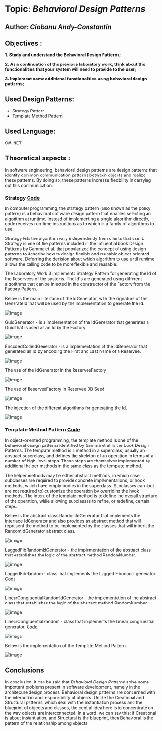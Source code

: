 # Topic: *Behavioral Design Patterns*
## Author: *Ciobanu Andy-Constantin*
## Objectives :
__1. Study and understand the Behavioral Design Patterns;__

__2. As a continuation of the previous laboratory work, think about the functionalities that your system will need to provide to the user;__

__3. Implement some additional functionalities using behavioral design patterns;__

## Used Design Patterns: 
* Strategy Pattern
* Template Method Pattern

## Used Language: 
C# .NET

## Theoretical aspects : 

In software engineering, behavioral design patterns are design patterns that identify common communication patterns between objects and realize these patterns. By doing so, these patterns increase flexibility in carrying out this communication.

### Strategy [Code](https://github.com/andycb479/TMPS-Labs/tree/master/Utilites/IdGenerator)

In computer programming, the strategy pattern (also known as the policy pattern) is a behavioral software design pattern that enables selecting an algorithm at runtime. Instead of implementing a single algorithm directly, code receives run-time instructions as to which in a family of algorithms to use.

Strategy lets the algorithm vary independently from clients that use it. Strategy is one of the patterns included in the influential book Design Patterns by Gamma et al. that popularized the concept of using design patterns to describe how to design flexible and reusable object-oriented software. Deferring the decision about which algorithm to use until runtime allows the calling code to be more flexible and reusable.

The Laboratory Work 3 implements Strategy Pattern for generating the Id of the Reservees of the systems. The Id's are generated using different algorithms that can be injected in the constructor of the Factory from the Factory Pattern.

Below is the main interface of the IdGenerator, with the signature of the GenerateId that will be used by the implementation to generate the Id.

![image](https://user-images.githubusercontent.com/30950318/143626028-b758f8d6-43c4-42ce-81f9-ef39fa672c31.png)

GuidGenerator - is a implementation of the IdGenerator that generates a Guid that is used as an Id by the Factory.

![image](https://user-images.githubusercontent.com/30950318/143626138-438d9cff-3a26-403f-b007-50c6e01c9594.png)

EncodedCodeIdGenerator - is a implementation of the IdGenerator that generated an Id by encoding the First and Last Name of a Reservee.

![image](https://user-images.githubusercontent.com/30950318/143626254-d627ec67-f430-4ac0-8b11-295430d5c494.png)

The use of the IdGenerator in the ReserveeFactory

![image](https://user-images.githubusercontent.com/30950318/143626751-333290ae-feb4-46fd-a911-5b547471dca1.png)

The use of ReserveeFactory in Reservee DB Seed

![image](https://user-images.githubusercontent.com/30950318/143626834-dd96e20d-1c03-40d0-8c25-72439fcd27db.png)

The injection of the different algorithms for generating the Id.

![image](https://user-images.githubusercontent.com/30950318/143626880-4e45e6cf-d5ae-4d05-b80e-18fab2130b2b.png)

### Template Method Pattern [Code](https://github.com/andycb479/TMPS-Labs/tree/master/Utilites/IdGenerator)

In object-oriented programming, the template method is one of the behavioral design patterns identified by Gamma et al.in the book Design Patterns. The template method is a method in a superclass, usually an abstract superclass, and defines the skeleton of an operation in terms of a number of high-level steps. These steps are themselves implemented by additional helper methods in the same class as the template method.

The helper methods may be either abstract methods, in which case subclasses are required to provide concrete implementations, or hook methods, which have empty bodies in the superclass. Subclasses can (but are not required to) customize the operation by overriding the hook methods. The intent of the template method is to define the overall structure of the operation, while allowing subclasses to refine, or redefine, certain steps.

Below is the abstract class RandomIdGenerator that implements the interface IdGenerator and also provides an abstract method that will represent the method to be implemented by the classes that will inherit the RandomIdGenerator abstract class.

![image](https://user-images.githubusercontent.com/30950318/143627071-be2314d6-613b-42c1-9be4-fd353be5d052.png)

LaggedFibRandomIdGenerator - the implementation of the abstract class that establishes the logic of the abstract method RandomNumber.

![image](https://user-images.githubusercontent.com/30950318/143627209-8a197913-9edc-46bb-8115-408aa5a72465.png)

LaggedFibRandom - class that implements the Lagged Fibonacci generator. [Code](Utilites/IdGenerator/LaggedFibRandom.cs)

![image](https://user-images.githubusercontent.com/30950318/143627356-1adc3c16-255a-47f7-8076-e6baad9d676d.png)

LinearCongruentialRandomIdGenerator - the implementation of the abstract class that establishes the logic of the abstract method RandomNumber.

![image](https://user-images.githubusercontent.com/30950318/143627507-8c156c4e-5a27-4a42-9cd7-c43edb26db87.png)

LinearCongruentialRandom - class that implements the Linear congruential generator. [Code](https://github.com/andycb479/TMPS-Labs/blob/master/Utilites/IdGenerator/LaggedFibRandom.cs)

![image](https://user-images.githubusercontent.com/30950318/143627591-4fa6244e-c5dc-49b1-a40e-11ce2616cbf9.png)

Below is the implementation of the Template Method Pattern.

![image](https://user-images.githubusercontent.com/30950318/143627627-48111ed7-15db-4d55-a881-ab4b9225ad50.png)

## Conclusions

In conclusion, it can be said that *Behavioral Design Patterns* solve some important problems present in software development, namely in the architecure design process. Behavioral design patterns are concerned with the interaction and responsibility of objects. Unlike the Creational and Structural patterns, which deal with the instantiation process and the blueprint of objects and classes, the central idea here is to concentrate on the way objects are interconnected. In a word, we can say this: If Creational is about instantiation, and Structural is the blueprint, then Behavioral is the pattern of the relationship among objects.










